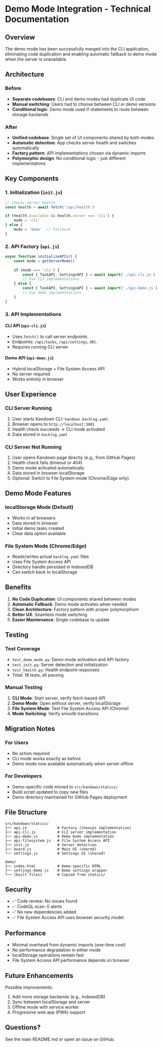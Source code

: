 # Demo Mode Integration - Technical Documentation

## Overview

The demo mode has been successfully merged into the CLI application, eliminating code duplication and enabling automatic fallback to demo mode when the server is unavailable.

## Architecture

### Before
- **Separate codebases**: CLI and demo modes had duplicate UI code
- **Manual switching**: Users had to choose between CLI or demo versions
- **Conditional logic**: Demo mode used if-statements to route between storage backends

### After
- **Unified codebase**: Single set of UI components shared by both modes
- **Automatic detection**: App checks server health and switches automatically
- **Factory pattern**: API implementations chosen via dynamic imports
- **Polymorphic design**: No conditional logic - just different implementations

## Key Components

### 1. Initialization (`init.js`)
```javascript
// Checks server health
const health = await fetch('/api/health')

if (health.available && health.server === 'cli') {
    mode = 'cli'
} else {
    mode = 'demo'  // Fallback
}
```

### 2. API Factory (`api.js`)
```javascript
async function initializeAPIs() {
    const mode = getServerMode()
    
    if (mode === 'cli') {
        const { TaskAPI, SettingsAPI } = await import('./api-cli.js')
        // Use CLI implementations
    } else {
        const { TaskAPI, SettingsAPI } = await import('./api-demo.js')
        // Use demo implementations
    }
}
```

### 3. API Implementations

#### CLI API (`api-cli.js`)
- Uses `fetch()` to call server endpoints
- Endpoints: `/api/tasks`, `/api/settings`, etc.
- Requires running CLI server

#### Demo API (`api-demo.js`)
- Hybrid localStorage + File System Access API
- No server required
- Works entirely in browser

## User Experience

### CLI Server Running
1. User starts Kandown CLI: `kandown backlog.yaml`
2. Browser opens to `http://localhost:5001`
3. Health check succeeds → CLI mode activated
4. Data stored in `backlog.yaml`

### CLI Server Not Running
1. User opens Kandown page directly (e.g., from GitHub Pages)
2. Health check fails (timeout or 404)
3. Demo mode activated automatically
4. Data stored in browser localStorage
5. Optional: Switch to File System mode (Chrome/Edge only)

## Demo Mode Features

### localStorage Mode (Default)
- Works in all browsers
- Data stored in browser
- Initial demo tasks created
- Clear data option available

### File System Mode (Chrome/Edge)
- Reads/writes actual `backlog.yaml` files
- Uses File System Access API
- Directory handle persisted in IndexedDB
- Can switch back to localStorage

## Benefits

1. **No Code Duplication**: UI components shared between modes
2. **Automatic Fallback**: Demo mode activates when needed
3. **Clean Architecture**: Factory pattern with proper polymorphism
4. **Better UX**: Seamless mode switching
5. **Easier Maintenance**: Single codebase to update

## Testing

### Test Coverage
- `test_demo_mode.py`: Demo mode activation and API factory
- `test_init.py`: Server detection and initialization
- `test_health.py`: Health endpoint responses
- Total: 18 tests, all passing

### Manual Testing
1. **CLI Mode**: Start server, verify fetch-based API
2. **Demo Mode**: Open without server, verify localStorage
3. **File System Mode**: Test File System Access API (Chrome)
4. **Mode Switching**: Verify smooth transitions

## Migration Notes

### For Users
- No action required
- CLI mode works exactly as before
- Demo mode now available automatically when server offline

### For Developers
- Demo-specific code moved to `src/kandown/statics/`
- Build script updated to copy new files
- Demo directory maintained for GitHub Pages deployment

## File Structure

```
src/kandown/statics/
├── api.js              # Factory (chooses implementation)
├── api-cli.js          # CLI server implementation
├── api-demo.js         # Demo mode implementation
├── api-filesystem.js   # File System Access API
├── init.js             # Server detection
├── board.js            # Main UI (shared)
└── settings.js         # Settings UI (shared)

demo/
├── index.html          # Demo-specific HTML
├── settings-demo.js    # Demo settings wrapper
└── [built files]       # Copied from statics/
```

## Security

- ✅ Code review: No issues found
- ✅ CodeQL scan: 0 alerts
- ✅ No new dependencies added
- ✅ File System Access API uses browser security model

## Performance

- Minimal overhead from dynamic imports (one-time cost)
- No performance degradation in either mode
- localStorage operations remain fast
- File System Access API performance depends on browser

## Future Enhancements

Possible improvements:
1. Add more storage backends (e.g., IndexedDB)
2. Sync between localStorage and server
3. Offline mode with service worker
4. Progressive web app (PWA) support

## Questions?

See the main README.md or open an issue on GitHub.
